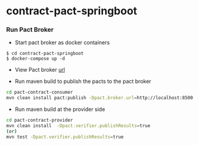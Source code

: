 # contract-pact-springboot

### Run Pact Broker 

- Start pact broker as docker containers

```
$ cd contract-pact-springboot
$ docker-compose up -d
```

- View Pact broker [url](http://localhost:8500)

- Run maven build to publish the pacts to the pact broker

```sh
cd pact-contract-consumer
mvn clean install pact:publish -Dpact.broker.url=http://localhost:8500
```

- Run maven build at the provider side

```sh
cd pact-contract-provider
mvn clean install  -Dpact.verifier.publishResults=true
(or)
mvn test -Dpact.verifier.publishResults=true
```
